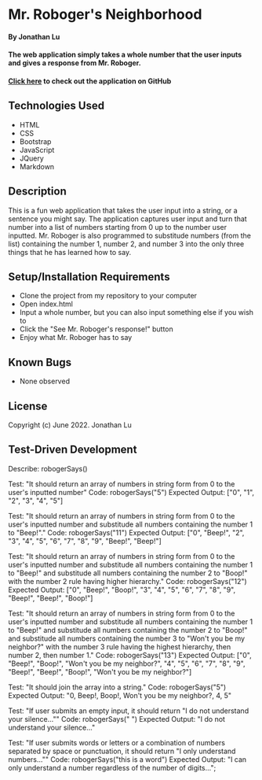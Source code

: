 # Mr. Roboger's Neighborhood

#### By Jonathan Lu

#### The web application simply takes a whole number that the user inputs and gives a response from Mr. Roboger.

#### [Click here](https://github.com/jlucoding/mr-robogers-neighborhood.git) to check out the application on GitHub

## Technologies Used

* HTML
* CSS
* Bootstrap
* JavaScript
* JQuery
* Markdown

## Description

This is a fun web application that takes the user input into a string, or a sentence you might say. The application captures user input and turn that number into a list of numbers starting from 0 up to the number user inputted. Mr. Roboger is also programmed to substitude numbers (from the list) containing the number 1, number 2, and number 3 into the only three things that he has learned how to say.

## Setup/Installation Requirements

* Clone the project from my repository to your computer
* Open index.html
* Input a whole number, but you can also input something else if you wish to
* Click the "See Mr. Roboger's response!" button
* Enjoy what Mr. Roboger has to say

## Known Bugs

* None observed

## License

Copyright (c) June 2022. Jonathan Lu

## Test-Driven Development

Describe: robogerSays()

Test: "It should return an array of numbers in string form from 0 to the user's inputted number"
Code: robogerSays("5")
Expected Output: ["0", "1", "2", "3", "4", "5"]

Test: "It should return an array of numbers in string form from 0 to the user's inputted number and substitude all numbers containing the number 1 to "Beep!"."
Code: robogerSays("11")
Expected Output: ["0", "Beep!", "2", "3", "4", "5", "6", "7", "8", "9", "Beep!", "Beep!"]

Test: "It should return an array of numbers in string form from 0 to the user's inputted number and substitude all numbers containing the number 1 to "Beep!" and substitude all numbers containing the number 2 to "Boop!" with the number 2 rule having higher hierarchy."
Code: robogerSays("12")
Expected Output: ["0", "Beep!", "Boop!", "3", "4", "5", "6", "7", "8", "9", "Beep!", "Beep!", "Boop!"]

Test: "It should return an array of numbers in string form from 0 to the user's inputted number and substitude all numbers containing the number 1 to "Beep!" and substitude all numbers containing the number 2 to "Boop!" and substitude all numbers containing the number 3 to "Won't you be my neighbor?" with the number 3 rule having the highest hierarchy, then number 2, then number 1."
Code: robogerSays("13")
Expected Output: ["0", "Beep!", "Boop!", "Won't you be my neighbor?", "4", "5", "6", "7", "8", "9", "Beep!", "Beep!", "Boop!", "Won't you be my neighbor?"]

Test: "It should join the array into a string."
Code: robogerSays("5")
Expected Output: "0, Beep!, Boop!, Won't you be my neighbor?, 4, 5"

Test: "If user submits an empty input, it should return "I do not understand your silence...""
Code: robogerSays("     ")
Expected Output: "I do not understand your silence..."

Test: "If user submits words or letters or a combination of numbers separated by space or punctuation, it should return "I only understand numbers...""
Code: robogerSays("this is a word")
Expected Output: "I can only understand a number regardless of the number of digits...";